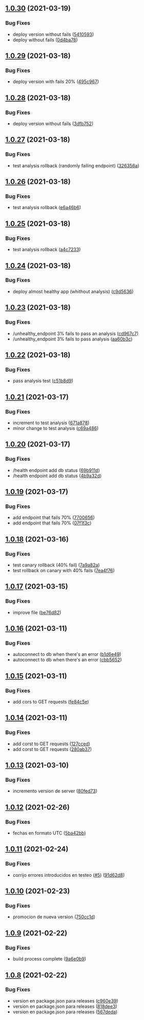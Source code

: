 ## [1.0.30](https://github.com/orlandobrea/dashboard-migracion-sips-be/compare/v1.0.29...v1.0.30) (2021-03-19)


### Bug Fixes

* deploy version without fails ([5410593](https://github.com/orlandobrea/dashboard-migracion-sips-be/commit/54105936a41c39be3ab2b790450cc21f96c92aa0))
* deploy without fails ([0d4ba78](https://github.com/orlandobrea/dashboard-migracion-sips-be/commit/0d4ba783591676eaae83602d43f0becd8bba3e33))

## [1.0.29](https://github.com/orlandobrea/dashboard-migracion-sips-be/compare/v1.0.28...v1.0.29) (2021-03-18)


### Bug Fixes

* deploy version with fails 20% ([495c967](https://github.com/orlandobrea/dashboard-migracion-sips-be/commit/495c967b7bc3b298c31ca95fa4a10113bd920a69))

## [1.0.28](https://github.com/orlandobrea/dashboard-migracion-sips-be/compare/v1.0.27...v1.0.28) (2021-03-18)


### Bug Fixes

* deploy version without fails ([3dfb752](https://github.com/orlandobrea/dashboard-migracion-sips-be/commit/3dfb7528544d57d0705cff14108c7794880512fd))

## [1.0.27](https://github.com/orlandobrea/dashboard-migracion-sips-be/compare/v1.0.26...v1.0.27) (2021-03-18)


### Bug Fixes

* test analysis rollback (randomly failing endpoint) ([326356a](https://github.com/orlandobrea/dashboard-migracion-sips-be/commit/326356a60cd6b88711bb54bd7b985ff706e5a955))

## [1.0.26](https://github.com/orlandobrea/dashboard-migracion-sips-be/compare/v1.0.25...v1.0.26) (2021-03-18)


### Bug Fixes

* test analysis rollback ([e6a46b6](https://github.com/orlandobrea/dashboard-migracion-sips-be/commit/e6a46b69757af701649b98020ed30a3b01ec4f5a))

## [1.0.25](https://github.com/orlandobrea/dashboard-migracion-sips-be/compare/v1.0.24...v1.0.25) (2021-03-18)


### Bug Fixes

* test analysis rollback ([a4c7233](https://github.com/orlandobrea/dashboard-migracion-sips-be/commit/a4c72334b94a050abcb280ac9090fc28797f62af))

## [1.0.24](https://github.com/orlandobrea/dashboard-migracion-sips-be/compare/v1.0.23...v1.0.24) (2021-03-18)


### Bug Fixes

* deploy almost healthy app (whithout analysis) ([c9d5636](https://github.com/orlandobrea/dashboard-migracion-sips-be/commit/c9d563637772b7327aba1a3386eff48435e18b14))

## [1.0.23](https://github.com/orlandobrea/dashboard-migracion-sips-be/compare/v1.0.22...v1.0.23) (2021-03-18)


### Bug Fixes

* /unhealthy_endpoint 3% fails to pass an analysis ([cd967c7](https://github.com/orlandobrea/dashboard-migracion-sips-be/commit/cd967c7c31b82375c278d69fe624fbbad1718a6a))
* /unhealthy_endpoint 3% fails to pass analysis ([aa60b3c](https://github.com/orlandobrea/dashboard-migracion-sips-be/commit/aa60b3cd7ec8b460ff777c796447e4c84f409205))

## [1.0.22](https://github.com/orlandobrea/dashboard-migracion-sips-be/compare/v1.0.21...v1.0.22) (2021-03-18)


### Bug Fixes

* pass analysis test ([c51b8d9](https://github.com/orlandobrea/dashboard-migracion-sips-be/commit/c51b8d917e98e8d1e902a3cd2f7f6bb97ba6ea3e))

## [1.0.21](https://github.com/orlandobrea/dashboard-migracion-sips-be/compare/v1.0.20...v1.0.21) (2021-03-17)


### Bug Fixes

* increment to test analysis ([671a878](https://github.com/orlandobrea/dashboard-migracion-sips-be/commit/671a8789773c3361d87ffda36e5c2cc7553747fa))
* minor change to test analysis ([c69a486](https://github.com/orlandobrea/dashboard-migracion-sips-be/commit/c69a486270eec626b709a2f46b0d8a02bc8f706d))

## [1.0.20](https://github.com/orlandobrea/dashboard-migracion-sips-be/compare/v1.0.19...v1.0.20) (2021-03-17)


### Bug Fixes

* /health endpoint add db status ([69b911d](https://github.com/orlandobrea/dashboard-migracion-sips-be/commit/69b911da29f87f1499219c01624761d4ef574a42))
* /health endpoint add db status ([4b9a32d](https://github.com/orlandobrea/dashboard-migracion-sips-be/commit/4b9a32d87085fa33dce019649c59cf230dc96156))

## [1.0.19](https://github.com/orlandobrea/dashboard-migracion-sips-be/compare/v1.0.18...v1.0.19) (2021-03-17)


### Bug Fixes

* add endpoint that fails 70% ([7700656](https://github.com/orlandobrea/dashboard-migracion-sips-be/commit/7700656c3b277317a8938eaa28b97b03fd99b319))
* add endpoint that fails 70% ([07f1f3c](https://github.com/orlandobrea/dashboard-migracion-sips-be/commit/07f1f3c703354dd0952f2f022438692fab6c555e))

## [1.0.18](https://github.com/orlandobrea/dashboard-migracion-sips-be/compare/v1.0.17...v1.0.18) (2021-03-16)


### Bug Fixes

* test canary rollback (40% fail) ([7a9a82a](https://github.com/orlandobrea/dashboard-migracion-sips-be/commit/7a9a82a402b5a830001e0817e9836c2592a79a60))
* test rollback on canary with 40% fails ([7ea4f76](https://github.com/orlandobrea/dashboard-migracion-sips-be/commit/7ea4f76204ae5c0debd21ce7c9f546265894f5f8))

## [1.0.17](https://github.com/orlandobrea/dashboard-migracion-sips-be/compare/v1.0.16...v1.0.17) (2021-03-15)


### Bug Fixes

* improve file ([be76d82](https://github.com/orlandobrea/dashboard-migracion-sips-be/commit/be76d825e0b18b438115ad9c1145ae79811fa91b))

## [1.0.16](https://github.com/orlandobrea/dashboard-migracion-sips-be/compare/v1.0.15...v1.0.16) (2021-03-11)


### Bug Fixes

* autoconnect to db when there's an error ([b1d6e49](https://github.com/orlandobrea/dashboard-migracion-sips-be/commit/b1d6e49aa203acf261532cd9ec184abd3e0f5472))
* autoconnect to db when there's an error ([cbb5652](https://github.com/orlandobrea/dashboard-migracion-sips-be/commit/cbb56522790d5a23122fe5c9856e98c45d7d5838))

## [1.0.15](https://github.com/orlandobrea/dashboard-migracion-sips-be/compare/v1.0.14...v1.0.15) (2021-03-11)


### Bug Fixes

* add cors to GET requests ([fe84c5e](https://github.com/orlandobrea/dashboard-migracion-sips-be/commit/fe84c5e9e33658032b94ffd7e83e32bc5db2fe11))

## [1.0.14](https://github.com/orlandobrea/dashboard-migracion-sips-be/compare/v1.0.13...v1.0.14) (2021-03-11)


### Bug Fixes

* add corst to GET requests ([127cced](https://github.com/orlandobrea/dashboard-migracion-sips-be/commit/127cced6fc1dd538b022a927c50d7ca9edaa29f3))
* add corst to GET requests ([280ab37](https://github.com/orlandobrea/dashboard-migracion-sips-be/commit/280ab378a2f1b94587cad79b175465761d32f0d2))

## [1.0.13](https://github.com/orlandobrea/dashboard-migracion-sips-be/compare/v1.0.12...v1.0.13) (2021-03-10)


### Bug Fixes

* incremento version de server ([80fed73](https://github.com/orlandobrea/dashboard-migracion-sips-be/commit/80fed739cfb243d28dfe3b045c68f69bc8d75b1d))

## [1.0.12](https://github.com/orlandobrea/dashboard-migracion-sips-be/compare/v1.0.11...v1.0.12) (2021-02-26)


### Bug Fixes

* fechas en formato UTC ([5ba42bb](https://github.com/orlandobrea/dashboard-migracion-sips-be/commit/5ba42bb7adc5e0da55080731331268eb71ab5c7e))

## [1.0.11](https://github.com/orlandobrea/dashboard-migracion-sips-be/compare/v1.0.10...v1.0.11) (2021-02-24)


### Bug Fixes

* corrijo errores introducidos en testeo ([#5](https://github.com/orlandobrea/dashboard-migracion-sips-be/issues/5)) ([91d62d8](https://github.com/orlandobrea/dashboard-migracion-sips-be/commit/91d62d8f97525991f2332632c5b306aff4a3abb7))

## [1.0.10](https://github.com/orlandobrea/dashboard-migracion-sips-be/compare/v1.0.9...v1.0.10) (2021-02-23)


### Bug Fixes

* promocion de nueva version ([750cc1d](https://github.com/orlandobrea/dashboard-migracion-sips-be/commit/750cc1dcdb26022625b4ee9307e7fad36ea95fd6))

## [1.0.9](https://github.com/orlandobrea/dashboard-migracion-sips-be/compare/v1.0.8...v1.0.9) (2021-02-22)


### Bug Fixes

* build process complete ([9a6e0b9](https://github.com/orlandobrea/dashboard-migracion-sips-be/commit/9a6e0b9c45302d2cd91dd3eb7c45497eb3d6ad78))

## [1.0.8](https://github.com/orlandobrea/dashboard-migracion-sips-be/compare/v1.0.7...v1.0.8) (2021-02-22)


### Bug Fixes

* version en package.json para releases ([c960e39](https://github.com/orlandobrea/dashboard-migracion-sips-be/commit/c960e395f963d32f3806c3ecb77a21e17943542b))
* version en package.json para releases ([818dee3](https://github.com/orlandobrea/dashboard-migracion-sips-be/commit/818dee391179ae2af3be2e1821ef0fd71a9692ef))
* version en package.json para releases ([567deda](https://github.com/orlandobrea/dashboard-migracion-sips-be/commit/567deda967de964a604a5055bbdd739219a366d9))
